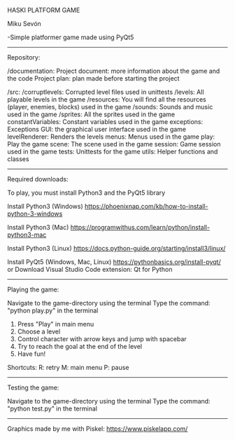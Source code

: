 HASKI PLATFORM GAME

Miku Sevón

-Simple platformer game made using PyQt5

------------------------------------------------------------

Repository:

/documentation:
	Project document: more information about the game and the code
	Project plan: plan made before starting the project

/src:
	/corruptlevels: Corrupted level files used in unittests
	/levels: All playable levels in the game
	/resources: You will find all the resources (player, enemies, blocks) used in the game
	/sounds: Sounds and music used in the game
	/sprites: All the sprites used in the game
	constantVariables: Constant variables used in the game
	exceptions: Exceptions
	GUI: the graphical user interface used in the game
	levelRenderer: Renders the levels
	menus: Menus used in the game
	play: Play the game
	scene: The scene used in the game
	session: Game session used in the game
	tests: Unittests for the game
	utils: Helper functions and classes

------------------------------------------------------------

Required downloads:

To play, you must install Python3 and the PyQt5 library

Install Python3 (Windows)
https://phoenixnap.com/kb/how-to-install-python-3-windows

Install Python3 (Mac)
https://programwithus.com/learn/python/install-python3-mac

Install Python3 (Linux)
https://docs.python-guide.org/starting/install3/linux/

Install PyQt5 (Windows, Mac, Linux)
https://pythonbasics.org/install-pyqt/
or
Download Visual Studio Code extension: Qt for Python

------------------------------------------------------------

Playing the game:

Navigate to the game-directory using the terminal
Type the command: "python play.py" in the terminal

1. Press "Play" in main menu
2. Choose a level
3. Control character with arrow keys and jump with spacebar
4. Try to reach the goal at the end of the level
5. Have fun!

Shortcuts:
R: retry
M: main menu
P: pause

------------------------------------------------------------

Testing the game:

Navigate to the game-directory using the terminal
Type the command: "python test.py" in the terminal

------------------------------------------------------------

Graphics made by me with Piskel:
https://www.piskelapp.com/